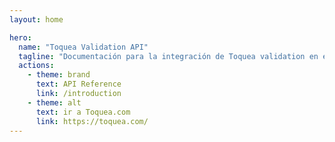```yaml
---
layout: home

hero:
  name: "Toquea Validation API"
  tagline: "Documentación para la integración de Toquea validation en el proceso de Kuenta."
  actions:
    - theme: brand
      text: API Reference
      link: /introduction
    - theme: alt
      text: ir a Toquea.com
      link: https://toquea.com/
---
```

